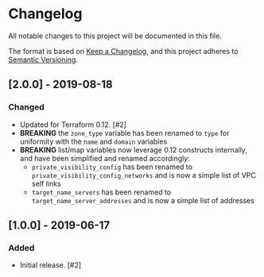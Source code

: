 # Changelog

All notable changes to this project will be documented in this file.

The format is based on
[Keep a Changelog](https://keepachangelog.com/en/1.0.0/),
and this project adheres to
[Semantic Versioning](https://semver.org/spec/v2.0.0.html).

## [2.0.0] - 2019-08-18

### Changed

- Updated for Terraform 0.12. [#2]
- **BREAKING** the `zone_type` variable has been renamed to `type` for uniformity with the `name` and `domain` variables
- **BREAKING** list/map variables now leverage 0.12 constructs internally, and have been simplified and renamed accordingly:
  - `private_visibility_config` has been renamed to `private_visibility_config_networks` and is now a simple list of VPC self links
  - `target_name_servers` has been renamed to `target_name_server_addresses` and is now a simple list of addresses


## [1.0.0] - 2019-06-17

### Added

- Initial release. [#2]
